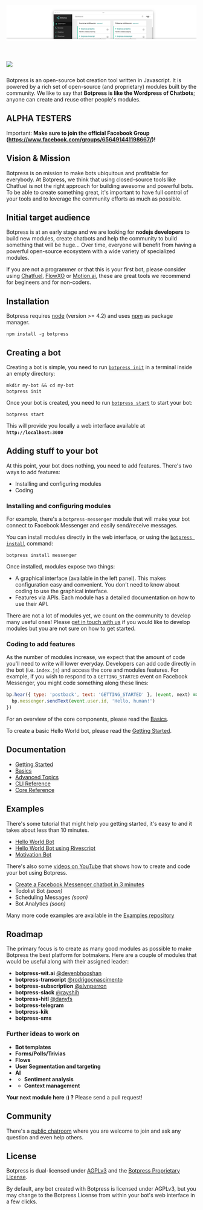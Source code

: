 <a href='http://botpress.io'><img src='/assets/screenshot-ui.png'></a>
# <a href='http://botpress.io'><img src='https://httpsimage.com/img/botpress-logo-120.png' height='60'></a>

Botpress is an open-source bot creation tool written in Javascript. It is powered by a rich set of open-source (and proprietary) modules built by the community. We like to say that **Botpress is like the Wordpress of Chatbots**; anyone can create and reuse other people's modules.

## ALPHA TESTERS

Important: **Make sure to join the official Facebook Group (https://www.facebook.com/groups/656491441198667/)!**

## Vision & Mission

Botpress is on mission to make bots ubiquitous and profitable for everybody. At Botpress, we think that using closed-source tools like Chatfuel is not the right approach for building awesome and powerful bots. To be able to create something great, it's important to have full control of your tools and to leverage the community efforts as much as possible.

## Initial target audience

Botpress is at an early stage and we are looking for **nodejs developers** to build new modules, create chatbots and help the community to build something that will be huge... Over time, everyone will benefit from having a powerful open-source ecosystem with a wide variety of specialized modules.

If you are not a programmer or that this is your first bot, please consider using [Chatfuel](https://chatfuel.com/), [FlowXO](https://flowxo.com/) or [Motion.ai](motion.ai), these are great tools we recommend for begineers and for non-coders.

## Installation

Botpress requires [node](https://nodejs.org) (version >= 4.2) and uses [npm](https://www.npmjs.com) as package manager.

```
npm install -g botpress
```

## Creating a bot

Creating a bot is simple, you need to run [`botpress init`](/docs/cli-reference.md#init) in a terminal inside an empty directory:

```
mkdir my-bot && cd my-bot
botpress init
```

Once your bot is created, you need to run [`botpress start`](/docs/cli-reference.md#start--s) to start your bot:

```
botpress start
```

This will provide you locally a web interface available at **`http://localhost:3000`**

## Adding stuff to your bot

At this point, your bot does nothing, you need to add features. There's two ways to add features:
- Installing and configuring modules
- Coding

### Installing and configuring modules

For example, there's a `botpress-messenger` module that will make your bot connect to Facebook Messenger and easily send/receive messages.

You can install modules directly in the web interface, or using the [`botpress install`](/docs/cli-reference.md#install--i) command:

```
botpress install messenger
```

Once installed, modules expose two things:
- A graphical interface (available in the left panel). This makes configuration easy and convenient. You don't need to know about coding to use the graphical interface.
- Features via APIs. Each module has a detailed documentation on how to use their API.

There are not a lot of modules yet, we count on the community to develop many useful ones! Please [get in touch with us](https://gitter.im/botpress/core) if you would like to develop modules but you are not sure on how to get started.

### Coding to add features

As the number of modules increase, we expect that the amount of code you'll need to write will lower everyday. Developers can add code directly in the bot (i.e. `index.js`) and access the core and modules features. For example, if you wish to respond to a `GETTING_STARTED` event on Facebook Messenger, you might code something along these lines:

```js
bp.hear({ type: 'postback', text: 'GETTING_STARTED' }, (event, next) => {
  bp.messenger.sendText(event.user.id, 'Hello, human!')
})
```

For an overview of the core components, please read the [Basics](/docs/basics.md).

To create a basic Hello World bot, please read the [Getting Started](/docs/getting-started.md).

## Documentation

- [Getting Started](/docs/getting-started.md)
- [Basics](/docs/basics.md)
- [Advanced Topics](/docs/advanced-topics.md)
- [CLI Reference](/docs/cli-reference.md)
- [Core Reference](/docs/core-reference.md)

## Examples

There's some tutorial that might help you getting started, it's easy to and it takes about less than 10 minutes.

- [Hello World Bot](https://github.com/botpress/botpress-examples/tree/master/hello-world-bot)
- [Hello World Bot using Rivescript](https://github.com/botpress/botpress-examples/tree/master/hello-world-rivescript-bot)
- [Motivation Bot](https://github.com/botpress/botpress-examples/tree/master/motivation-bot)

There's also some [videos on YouTube](https://www.youtube.com/channel/UCEHfE71jUmWbe_5DtbO3fIA) that shows how to create and code your bot using Botpress.

- [Create a Facebook Messenger chatbot in 3 minutes](https://www.youtube.com/watch?v=GO2yJ51ILl0)
- Todolist Bot _(soon)_
- Scheduling Messages _(soon)_
- Bot Analytics _(soon)_

Many more code examples are available in the [Examples repository](https://github.com/botpress/botpress-examples)

## Roadmap

The primary focus is to create as many good modules as possible to make Botpress the best platform for botmakers. Here are a couple of modules that would be useful along with their assigned leader:

- **botpress-wit.ai** [@devenbhooshan](https://github.com/devenbhooshan)
- **botpress-transcript** [@rodrigocnascimento](https://github.com/@rodrigocnascimento)
- **botpress-subscription** [@slvnperron](https://github.com/@slvnperron)
- **botpress-slack** [@rayshih](https://github.com/@rayshih)
- **botpress-hitl** [@danyfs](https://github.com/@danyfs)
- **botpress-telegram** 
- **botpress-kik**
- **botpress-sms**

### Further ideas to work on
- **Bot templates**
- **Forms/Polls/Trivias**
- **Flows**
- **User Segmentation and targeting**
- **AI**
- - **Sentiment analysis**
- - **Context management**

**Your next module here :) ?** Please send a pull request!

## Community

There's a [public chatroom](https://gitter.im/botpress/core) where you are welcome to join and ask any question and even help others.

## License

Botpress is dual-licensed under [AGPLv3](/licenses/LICENSE_AGPL3) and the [Botpress Proprietary License](/licenses/LICENSE_BOTPRESS).

By default, any bot created with Botpress is licensed under AGPLv3, but you may change to the Botpress License from within your bot's web interface in a few clicks.
